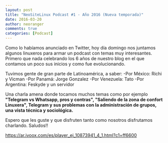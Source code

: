 ```yaml
---
layout: post
title: "NeoSiteLinux Podcast #1 - Año 2016 (Nueva temporada)"
date: 2016-03-20
author: neoranger
comments: true
categories: [Podcast]
---
```

Como lo habíamos anunciado en Twitter, hoy día domingo nos juntamos algunos linuxeros para armar un podcast con temas muy interesantes. Primero que nada celebrando los 6 años de nuestro blog en el que contamos un poco sus inicios y como fue evolucionando.

Tuvimos gente de gran parte de Latinoamérica, a saber:
-Por México: Richi y Vicman
-Por Panamá: Jorge Gonzalez
-Por Venezuela: Tato
-Por Argentina: Feskyde y un servidor

Una charla amena donde tocamos muchos temas como por ejemplo <strong>"Telegram vs Whatsapp, pros y contras", "Saliendo de la zona de confort Linuxera", Telegram y sus problemas con la administración de grupos, una vista técnica y sociológica.</strong>

Espero que les guste y que disfruten tanto como nosotros disfrutamos charlando. Saludos!!

<a href="https://ar.ivoox.com/es/player_ej_10873941_4_1.html?c1=ff6600">https://ar.ivoox.com/es/player_ej_10873941_4_1.html?c1=ff6600</a>

&nbsp;
